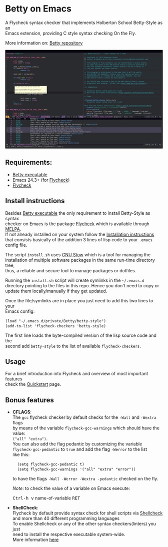 # Betty on Emacs

A Flycheck syntax checker that implements Holberton School Betty-Style as an  
Emacs extension, providing C style syntax checking On the Fly.

More information on: [Betty repository](https://github.com/holbertonschool/Betty)

![betty-style as emacs syntax checker](img/betty.png?raw-true)

## Requirements:

- [Betty executable](https://github.com/holbertonschool/Betty)
- Emacs 24.3+ (for [Flycheck](http://www.flycheck.org/en/latest/))
- [Flycheck](http://www.flycheck.org/en/latest/user/installation.html)

## Install instructions

Besides [Betty executable](https://github.com/holbertonschool/Betty) the only requirement to install Betty-Style as syntax  
checker on Emacs is the package [Flycheck](http://www.flycheck.org/en/latest/) which is available through [MELPA](c).  
If not already installed on your system follow the [Installation instructions](http://www.flycheck.org/en/latest/user/installation.html)  
that consists basically of the addition 3 lines of lisp code to your `.emacs`  
config file.

The script `install.sh` uses [GNU Stow](https://www.gnu.org/software/stow/) which is a tool for managing the  
installation of multiple software packages in the same run-time directory tree,  
thus, a reliable and secure tool to manage packages or dotfiles.

Running the `install.sh` script will create symlinks in the `~/.emacs.d`  
directory pointing to the files in this repo. Hence you don't need to copy or  
update them locally/manually if they get updated.

Once the file/symlinks are in place you just need to add this two lines to your  
Emacs config:

    (load "~/.emacs.d/private/Betty/betty-style")
    (add-to-list 'flycheck-checkers 'betty-style)
	
The first line loads the byte-compiled version of the lisp source code and the  
second add `betty-style` to the list of available `flycheck-checkers`.

## Usage

For a brief introduction into Flycheck and overview of most important features  
check the [Quickstart](http://www.flycheck.org/en/latest/user/quickstart.html) page.

## Bonus features

- **CFLAGS**:  
The `gcc` flycheck checker by default checks for the `-Wall` and `-Wextra` flags  
by means of the variable `flycheck-gcc-warnings` which should have the value:  
`("all" "extra")`.  
You can also add the flag pedantic by customizing the variable  
`flycheck-gcc-pedantic` to `true` and add the flag `-Werror` to the list  
like this:

        (setq flycheck-gcc-pedantic t)
		(setq flycheck-gcc-warnings '("all" "extra" "error"))

	 to have the flags `-Wall -Werror -Wextra -pedantic` checked on the fly.

    *Note*: to check the value of a variable on Emacs execute:

	<kbd>Ctrl-h v</kbd> name-of-variable <kbd>RET</kbd>

- **ShellCheck**:  
Flycheck by default provide syntax check for shell scripts via [Shellcheck](https://github.com/koalaman/shellcheck)  
and more than 40 different programming languages  
To enable Shellcheck or any of the other syntax checkers(linters) you just  
need to install the respective executable system-wide.  
More information [here](http://www.flycheck.org/en/latest/languages.html)

